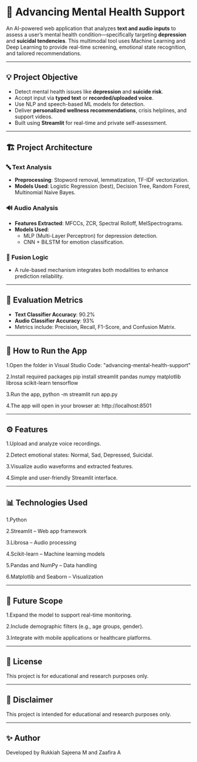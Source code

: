 # 🧠 Advancing Mental Health Support

An AI-powered web application that analyzes **text and audio inputs** to assess a user’s mental health condition—specifically targeting **depression** and **suicidal tendencies**. This multimodal tool uses Machine Learning and Deep Learning to provide real-time screening, emotional state recognition, and tailored recommendations.

---

## 💡 Project Objective

- Detect mental health issues like **depression** and **suicide risk**.
- Accept input via **typed text** or **recorded/uploaded voice**.
- Use NLP and speech-based ML models for detection.
- Deliver **personalized wellness recommendations**, crisis helplines, and support videos.
- Built using **Streamlit** for real-time and private self-assessment.

---

## 🏗️ Project Architecture

### 🔤 Text Analysis
- **Preprocessing**: Stopword removal, lemmatization, TF-IDF vectorization.
- **Models Used**: Logistic Regression (best), Decision Tree, Random Forest, Multinomial Naive Bayes.

### 🔊 Audio Analysis
- **Features Extracted**: MFCCs, ZCR, Spectral Rolloff, MelSpectrograms.
- **Models Used**:
  - MLP (Multi-Layer Perceptron) for depression detection.
  - CNN + BiLSTM for emotion classification.

### 🧩 Fusion Logic
- A rule-based mechanism integrates both modalities to enhance prediction reliability.

---

## 🧪 Evaluation Metrics

- **Text Classifier Accuracy**: 90.2%
- **Audio Classifier Accuracy**: 93%
- Metrics include: Precision, Recall, F1-Score, and Confusion Matrix.

---

## 🚀 How to Run the App

1.Open the folder in Visual Studio Code: "advancing-mental-health-support"

2.Install required packages pip install streamlit  pandas numpy matplotlib librosa scikit-learn tensorflow

3.Run the app, python -m streamlit run app.py

4.The app will open in your browser at: http://localhost:8501

---

## ⚙️ Features

1.Upload and analyze voice recordings.

2.Detect emotional states: Normal, Sad, Depressed, Suicidal.

3.Visualize audio waveforms and extracted features.

4.Simple and user-friendly Streamlit interface.

---

## 📊 Technologies Used

1.Python

2.Streamlit – Web app framework

3.Librosa – Audio processing

4.Scikit-learn – Machine learning models

5.Pandas and NumPy – Data handling

6.Matplotlib and Seaborn – Visualization

---

## 🧪 Future Scope
1.Expand the model to support real-time monitoring.

2.Include demographic filters (e.g., age groups, gender).

3.Integrate with mobile applications or healthcare platforms.

---

## 📌 License
This project is for educational and research purposes only.

---

## 📌 Disclaimer
This project is intended for educational and research purposes only.

---

## ✨ Author
Developed by Rukkiah Sajeena M and Zaafira A

